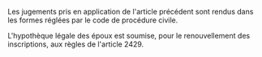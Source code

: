 Les jugements pris en application de l'article précédent sont rendus dans les formes réglées par le code de procédure civile.

L'hypothèque légale des époux est soumise, pour le renouvellement des inscriptions, aux règles de l'article 2429.
